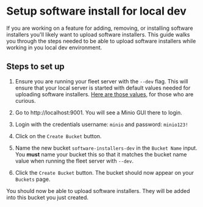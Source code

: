 # Setup software install for local dev

If you are working on a feature for adding, removing, or installing software installers
you'll likely want to upload software installers. This guide walks you through the
steps needed to be able to upload software installers while working in you
local dev environment.

## Steps to set up

1. Ensure you are running your fleet server with the `--dev` flag. This will
ensure that your local server is started with default values needed for uploading
software installers. [Here are
those values](https://github.com/fleetdm/fleet/blob/4180ec83a286e9679abddf9b595eeacd96a031d7/cmd/fleet/main.go#L85-L90),
for those who are curious.

2. Go to http://localhost:9001. You will see a Minio GUI there to login.

3. Login with the credentials username: `minio` and password: `minio123!`

4. Click on the `Create Bucket` button.

5. Name the new bucket `software-installers-dev` in the `Bucket Name` input. You
**must** name your bucket this so that it matches the bucket name value when
running the fleet server with `--dev`.

6. Click the `Create Bucket` button. The bucket should now appear on your
`Buckets` page.

You should now be able to upload software installers. They will be added into
this bucket you just created.
